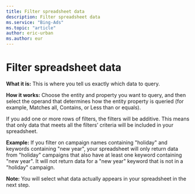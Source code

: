 ```yaml
---
title: Filter spreadsheet data
description: Filter spreadsheet data
ms.service: "Bing-Ads"
ms.topic: "article"
author: eric-urban
ms.author: eur
---
```


# Filter spreadsheet data

**What it is:**  This is where you tell us exactly which data to query.

**How it works:**  Choose the entity and property you want to query, and then select the operand that determines how the entity property is queried (for example, Matches all, Contains, or Less than or equals).

If you add one or more rows of filters, the filters will be additive. This means that only data that meets all the filters’ criteria will be included in your spreadsheet.

**Example:**  If you filter on campaign names containing "holiday" and keywords containing "new year", your spreadsheet will only return data from "holiday" campaigns that also have at least one keyword containing "new year". It will not return data for a "new year" keyword that is not in a "holiday" campaign.

**Note:**  You will select what data actually appears in your spreadsheet in the next step.



